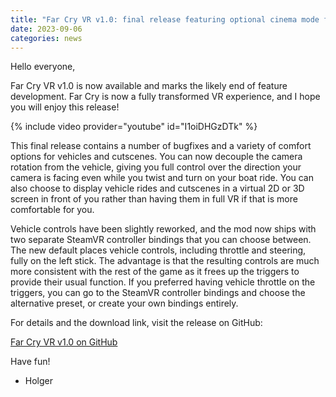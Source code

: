 ```yaml
---
title: "Far Cry VR v1.0: final release featuring optional cinema mode for cutscenes and vehicles, bugfixes"
date: 2023-09-06
categories: news
---
```


Hello everyone,

Far Cry VR v1.0 is now available and marks the likely end of feature development. Far Cry is now a fully transformed VR experience, and I hope you will enjoy this release!

{% include video provider="youtube" id="I1oiDHGzDTk" %}

This final release contains a number of bugfixes and a variety of comfort options for vehicles and cutscenes.
You can now decouple the camera rotation from the vehicle, giving you full control over the direction your camera is facing even while you twist and turn on your boat ride. You can also choose to display vehicle rides and cutscenes in a virtual 2D or 3D screen in front of you rather than having them in full VR if that is more comfortable for you.

Vehicle controls have been slightly reworked, and the mod now ships with two separate SteamVR controller bindings that you can choose between. The new default places vehicle controls, including throttle and steering, fully on the left stick. The advantage is that the resulting controls are much more consistent with the rest of the game as it frees up the triggers to provide their usual function. If you preferred having vehicle throttle on the triggers, you can go to the SteamVR controller bindings and choose the alternative preset, or create your own bindings entirely.

For details and the download link, visit the release on GitHub:

[Far Cry VR v1.0 on GitHub](https://github.com/fholger/farcry_vrmod/releases/tag/v1.0.0)

Have fun!

- Holger
